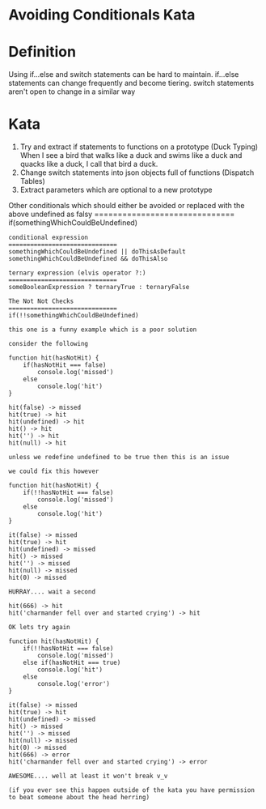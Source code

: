 Avoiding Conditionals Kata
======================

Definition
======================

Using if...else and switch statements can be hard to maintain. if...else statements can change frequently and become tiering.
switch statements aren't open to change in a similar way


Kata
======================

1. Try and extract if statements to functions on a prototype (Duck Typing)
        When I see a bird that walks like a duck and swims like a duck and quacks like a duck, I call that bird a duck.
2. Change switch statements into json objects full of functions (Dispatch Tables)
3. Extract parameters which are optional to a new prototype

Other conditionals which should either be avoided or replaced with the above
    undefined as falsy
    ==============================
    if(somethingWhichCouldBeUndefined)

    conditional expression
    ==============================
    somethingWhichCouldBeUndefined || doThisAsDefault
    somethingWhichCouldBeUndefined && doThisAlso

    ternary expression (elvis operator ?:)
    ==============================
    someBooleanExpression ? ternaryTrue : ternaryFalse

    The Not Not Checks
    ==============================
    if(!!somethingWhichCouldBeUndefined)

    this one is a funny example which is a poor solution

    consider the following

    function hit(hasNotHit) {
        if(hasNotHit === false)
            console.log('missed')
        else
            console.log('hit')
    }

    hit(false) -> missed
    hit(true) -> hit
    hit(undefined) -> hit
    hit() -> hit
    hit('') -> hit
    hit(null) -> hit

    unless we redefine undefined to be true then this is an issue

    we could fix this however

    function hit(hasNotHit) {
        if(!!hasNotHit === false)
            console.log('missed')
        else
            console.log('hit')
    }

    it(false) -> missed
    hit(true) -> hit
    hit(undefined) -> missed
    hit() -> missed
    hit('') -> missed
    hit(null) -> missed
    hit(0) -> missed

    HURRAY.... wait a second

    hit(666) -> hit
    hit('charmander fell over and started crying') -> hit

    OK lets try again

    function hit(hasNotHit) {
        if(!!hasNotHit === false)
            console.log('missed')
        else if(hasNotHit === true)
            console.log('hit')
        else
            console.log('error')
    }

    it(false) -> missed
    hit(true) -> hit
    hit(undefined) -> missed
    hit() -> missed
    hit('') -> missed
    hit(null) -> missed
    hit(0) -> missed
    hit(666) -> error
    hit('charmander fell over and started crying') -> error

    AWESOME.... well at least it won't break v_v

    (if you ever see this happen outside of the kata you have permission to beat someone about the head herring)